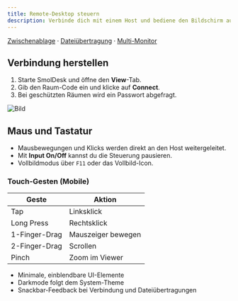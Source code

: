 ```yaml
---
title: Remote-Desktop steuern
description: Verbinde dich mit einem Host und bediene den Bildschirm aus der Ferne.
---
```


[Zwischenablage](./clipboard.md) · [Dateiübertragung](./files.md) · [Multi-Monitor](./monitors.md)

## Verbindung herstellen

1. Starte SmolDesk und öffne den **View**-Tab.
2. Gib den Raum-Code ein und klicke auf **Connect**.
3. Bei geschützten Räumen wird ein Passwort abgefragt.

![Bild]()

## Maus und Tastatur

- Mausbewegungen und Klicks werden direkt an den Host weitergeleitet.
- Mit **Input On/Off** kannst du die Steuerung pausieren.
- Vollbildmodus über `F11` oder das Vollbild-Icon.

### Touch-Gesten (Mobile)

| Geste | Aktion |
|-------|-------|
| Tap | Linksklick |
| Long Press | Rechtsklick |
| 1-Finger-Drag | Mauszeiger bewegen |
| 2-Finger-Drag | Scrollen |
| Pinch | Zoom im Viewer |

- Minimale, einblendbare UI-Elemente
- Darkmode folgt dem System-Theme
- Snackbar-Feedback bei Verbindung und Dateiübertragungen

